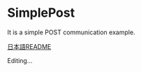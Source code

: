 ﻿SimplePost
==================================

It is a simple POST communication example.

[日本語README](/Examples/01_SimplePost/README.jp.md "README.jp.md")

Editing...
